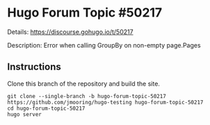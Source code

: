 # Hugo Forum Topic #50217

Details: <https://discourse.gohugo.io/t/50217>

Description: Error when calling GroupBy on non-empty page.Pages

## Instructions

Clone this branch of the repository and build the site.

```text
git clone --single-branch -b hugo-forum-topic-50217 https://github.com/jmooring/hugo-testing hugo-forum-topic-50217
cd hugo-forum-topic-50217
hugo server
```
